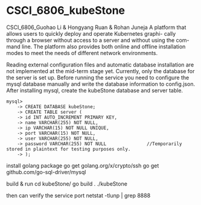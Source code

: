 # CSCI_6806_kubeStone
CSCI_6806_Guohao Li &amp; Hongyang Ruan &amp; Rohan Juneja
A platform that allows users to quickly deploy and operate Kubernetes graphi-
cally through a browser without access to a server and without using the com-
mand line. The platform also provides both online and offline installation modes
to meet the needs of different network environments.

Reading external configuration files and automatic database installation are not implemented at the mid-term stage yet.
Currently, only the database for the server is set up.
Before running the service you need to configure the mysql database manually and write the database information to config.json.
After installing mysql, create the kubeStone database and server table.

    mysql>
        -> CREATE DATABASE kubeStone;
        -> CREATE TABLE server (
        -> id INT AUTO_INCREMENT PRIMARY KEY,
        -> name VARCHAR(255) NOT NULL,
        -> ip VARCHAR(15) NOT NULL UNIQUE,
        -> port VARCHAR(15) NOT NULL,
        -> user VARCHAR(255) NOT NULL,
        -> password VARCHAR(255) NOT NULL               //Temporarily stored in plaintext for testing purposes only.
        -> );

install golang package
    go get golang.org/x/crypto/ssh
    go get github.com/go-sql-driver/mysql

build & run
    cd kubeStone/
    go build .
    ./kubeStone

then can verify the service port
    netstat -tlunp | grep 8888










